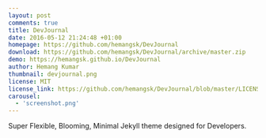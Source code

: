 ```yaml
---
layout: post
comments: true
title: DevJournal
date: 2016-05-12 21:24:48 +01:00
homepage: https://github.com/hemangsk/DevJournal
download: https://github.com/hemangsk/DevJournal/archive/master.zip
demo: https://hemangsk.github.io/DevJournal
author: Hemang Kumar
thumbnail: devjournal.png
license: MIT
license_link: https://github.com/hemangsk/DevJournal/blob/master/LICENSE.md
carousel:
  - 'screenshot.png'
---
```


Super Flexible, Blooming, Minimal Jekyll theme designed for Developers.
